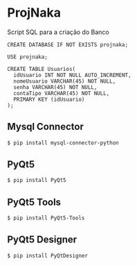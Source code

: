 # ProjNaka

Script SQL para a criação do Banco

```mysql
CREATE DATABASE IF NOT EXISTS projnaka;

USE projnaka;

CREATE TABLE Usuarios(
  idUsuario INT NOT NULL AUTO_INCREMENT,
  nomeUsuario VARCHAR(45) NOT NULL,
  senha VARCHAR(45) NOT NULL,
  contaTipo VARCHAR(45) NOT NULL,
  PRIMARY KEY (idUsuario)
);
```

## Mysql Connector
```bash
$ pip install mysql-connector-python
```


## PyQt5
```bash
$ pip install PyQt5
```


## PyQt5 Tools
```bash
$ pip install PyQt5-Tools
```


## PyQt5 Designer
```bash
$ pip install PyQtDesigner
```
